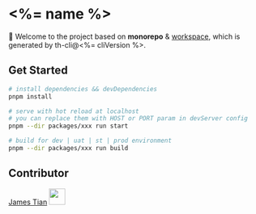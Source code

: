 # <%= name %>

🌈 Welcome to the project based on **monorepo** & [workspace](https://docs.npmjs.com/cli/v10/using-npm/workspaces), which is generated by th-cli@<%= cliVersion %>.

## Get Started

```bash
# install dependencies && devDependencies
pnpm install

# serve with hot reload at localhost
# you can replace them with HOST or PORT param in devServer config
pnpm --dir packages/xxx run start

# build for dev | uat | st | prod environment
pnpm --dir packages/xxx run build
```

## Contributor

[James Tian](https://github.com/thjjames) <img width="32" src="https://avatars1.githubusercontent.com/u/8946788?s=400&u=74db1b1c5254cc5980c851f6625f445f73cb0a19&v=4" />

